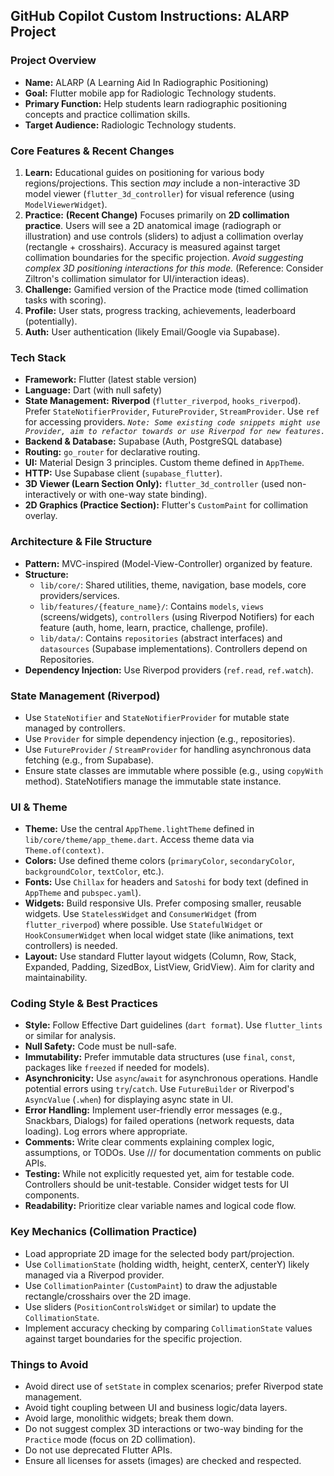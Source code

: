 ## GitHub Copilot Custom Instructions: ALARP Project

### Project Overview

- **Name:** ALARP (A Learning Aid In Radiographic Positioning)
- **Goal:** Flutter mobile app for Radiologic Technology students.
- **Primary Function:** Help students learn radiographic positioning concepts and practice collimation skills.
- **Target Audience:** Radiologic Technology students.

### Core Features & Recent Changes

1. **Learn:** Educational guides on positioning for various body regions/projections. This section _may_ include a non-interactive 3D model viewer (`flutter_3d_controller`) for visual reference (using `ModelViewerWidget`).
2. **Practice:** **(Recent Change)** Focuses primarily on **2D collimation practice**. Users will see a 2D anatomical image (radiograph or illustration) and use controls (sliders) to adjust a collimation overlay (rectangle + crosshairs). Accuracy is measured against target collimation boundaries for the specific projection. _Avoid suggesting complex 3D positioning interactions for this mode._ (Reference: Consider Ziltron's collimation simulator for UI/interaction ideas).
3. **Challenge:** Gamified version of the Practice mode (timed collimation tasks with scoring).
4. **Profile:** User stats, progress tracking, achievements, leaderboard (potentially).
5. **Auth:** User authentication (likely Email/Google via Supabase).

### Tech Stack

- **Framework:** Flutter (latest stable version)
- **Language:** Dart (with null safety)
- **State Management:** **Riverpod** (`flutter_riverpod`, `hooks_riverpod`). Prefer `StateNotifierProvider`, `FutureProvider`, `StreamProvider`. Use `ref` for accessing providers. _`Note: Some existing code snippets might use Provider, aim to refactor towards or use Riverpod for new features.`_
- **Backend & Database:** Supabase (Auth, PostgreSQL database)
- **Routing:** `go_router` for declarative routing.
- **UI:** Material Design 3 principles. Custom theme defined in `AppTheme`.
- **HTTP:** Use Supabase client (`supabase_flutter`).
- **3D Viewer (Learn Section Only):** `flutter_3d_controller` (used non-interactively or with one-way state binding).
- **2D Graphics (Practice Section):** Flutter's `CustomPaint` for collimation overlay.

### Architecture & File Structure

- **Pattern:** MVC-inspired (Model-View-Controller) organized by feature.
- **Structure:**
  - `lib/core/`: Shared utilities, theme, navigation, base models, core providers/services.
  - `lib/features/{feature_name}/`: Contains `models`, `views` (screens/widgets), `controllers` (using Riverpod Notifiers) for each feature (auth, home, learn, practice, challenge, profile).
  - `lib/data/`: Contains `repositories` (abstract interfaces) and `datasources` (Supabase implementations). Controllers depend on Repositories.
- **Dependency Injection:** Use Riverpod providers (`ref.read`, `ref.watch`).

### State Management (Riverpod)

- Use `StateNotifier` and `StateNotifierProvider` for mutable state managed by controllers.
- Use `Provider` for simple dependency injection (e.g., repositories).
- Use `FutureProvider` / `StreamProvider` for handling asynchronous data fetching (e.g., from Supabase).
- Ensure state classes are immutable where possible (e.g., using `copyWith` method). StateNotifiers manage the immutable state instance.

### UI & Theme

- **Theme:** Use the central `AppTheme.lightTheme` defined in `lib/core/theme/app_theme.dart`. Access theme data via `Theme.of(context)`.
- **Colors:** Use defined theme colors (`primaryColor`, `secondaryColor`, `backgroundColor`, `textColor`, etc.).
- **Fonts:** Use `Chillax` for headers and `Satoshi` for body text (defined in `AppTheme` and `pubspec.yaml`).
- **Widgets:** Build responsive UIs. Prefer composing smaller, reusable widgets. Use `StatelessWidget` and `ConsumerWidget` (from `flutter_riverpod`) where possible. Use `StatefulWidget` or `HookConsumerWidget` when local widget state (like animations, text controllers) is needed.
- **Layout:** Use standard Flutter layout widgets (Column, Row, Stack, Expanded, Padding, SizedBox, ListView, GridView). Aim for clarity and maintainability.

### Coding Style & Best Practices

- **Style:** Follow Effective Dart guidelines (`dart format`). Use `flutter_lints` or similar for analysis.
- **Null Safety:** Code must be null-safe.
- **Immutability:** Prefer immutable data structures (use `final`, `const`, packages like `freezed` if needed for models).
- **Asynchronicity:** Use `async`/`await` for asynchronous operations. Handle potential errors using `try`/`catch`. Use `FutureBuilder` or Riverpod's `AsyncValue` (`.when`) for displaying async state in UI.
- **Error Handling:** Implement user-friendly error messages (e.g., Snackbars, Dialogs) for failed operations (network requests, data loading). Log errors where appropriate.
- **Comments:** Write clear comments explaining complex logic, assumptions, or TODOs. Use /// for documentation comments on public APIs.
- **Testing:** While not explicitly requested yet, aim for testable code. Controllers should be unit-testable. Consider widget tests for UI components.
- **Readability:** Prioritize clear variable names and logical code flow.

### Key Mechanics (Collimation Practice)

- Load appropriate 2D image for the selected body part/projection.
- Use `CollimationState` (holding width, height, centerX, centerY) likely managed via a Riverpod provider.
- Use `CollimationPainter` (`CustomPaint`) to draw the adjustable rectangle/crosshairs over the 2D image.
- Use sliders (`PositionControlsWidget` or similar) to update the `CollimationState`.
- Implement accuracy checking by comparing `CollimationState` values against target boundaries for the specific projection.

### Things to Avoid

- Avoid direct use of `setState` in complex scenarios; prefer Riverpod state management.
- Avoid tight coupling between UI and business logic/data layers.
- Avoid large, monolithic widgets; break them down.
- Do not suggest complex 3D interactions or two-way binding for the `Practice` mode (focus on 2D collimation).
- Do not use deprecated Flutter APIs.
- Ensure all licenses for assets (images) are checked and respected.
